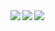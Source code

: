 <a href="https://github.com/anuraghazra/github-readme-stats">
  <img align="left" src="https://github-readme-stats.vercel.app/api?username=KoukaOgi&show_icons=true&theme=cobalt" />
</a>
<a href="https://github.com/anuraghazra/github-readme-stats">
  <img align="left" src="https://github-readme-stats.vercel.app/api/top-langs/?username=KoukaOgi&theme=cobalt" />
</a>

<a href="https://github.com/KoukaOgi" target="_blank">
  <img src="https://grass-graph.moshimo.works/images/KoukaOgi.png?rotate=0">
</a>
